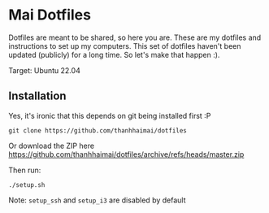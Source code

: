 # Mai Dotfiles #

Dotfiles are meant to be shared, so here you are. These are my dotfiles and
instructions to set up my computers. This set of dotfiles haven't been updated
(publicly) for a long time. So let's make that happen :).

Target: Ubuntu 22.04

## Installation

Yes, it's ironic that this depends on git being installed first :P
```
git clone https://github.com/thanhhaimai/dotfiles
```

Or download the ZIP here https://github.com/thanhhaimai/dotfiles/archive/refs/heads/master.zip

Then run:
```
./setup.sh
```

Note: `setup_ssh` and `setup_i3` are disabled by default
